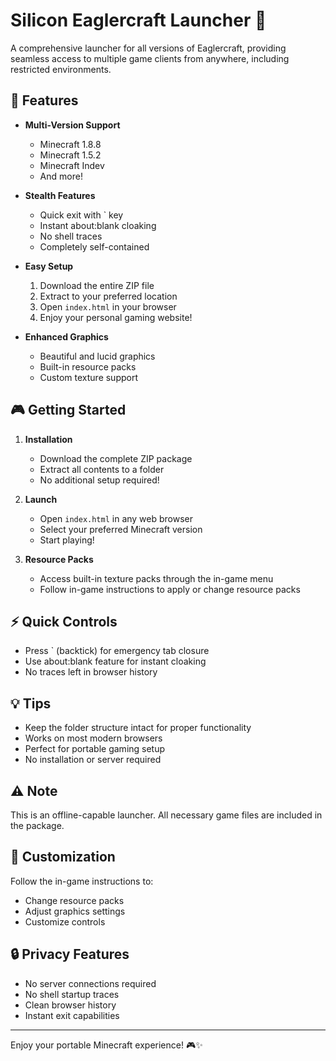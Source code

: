 # Silicon Eaglercraft Launcher 🚀

A comprehensive launcher for all versions of Eaglercraft, providing seamless access to multiple game clients from anywhere, including restricted environments.

## 🌟 Features

- **Multi-Version Support**
  - Minecraft 1.8.8
  - Minecraft 1.5.2
  - Minecraft Indev
  - And more!

- **Stealth Features**
  - Quick exit with ` key
  - Instant about:blank cloaking
  - No shell traces
  - Completely self-contained

- **Easy Setup**
  1. Download the entire ZIP file
  2. Extract to your preferred location
  3. Open `index.html` in your browser
  4. Enjoy your personal gaming website!

- **Enhanced Graphics**
  - Beautiful and lucid graphics
  - Built-in resource packs
  - Custom texture support

## 🎮 Getting Started

1. **Installation**
   - Download the complete ZIP package
   - Extract all contents to a folder
   - No additional setup required!

2. **Launch**
   - Open `index.html` in any web browser
   - Select your preferred Minecraft version
   - Start playing!

3. **Resource Packs**
   - Access built-in texture packs through the in-game menu
   - Follow in-game instructions to apply or change resource packs

## ⚡ Quick Controls

- Press ` (backtick) for emergency tab closure
- Use about:blank feature for instant cloaking
- No traces left in browser history

## 💡 Tips

- Keep the folder structure intact for proper functionality
- Works on most modern browsers
- Perfect for portable gaming setup
- No installation or server required

## ⚠️ Note

This is an offline-capable launcher. All necessary game files are included in the package.

## 🎨 Customization

Follow the in-game instructions to:
- Change resource packs
- Adjust graphics settings
- Customize controls

## 🔒 Privacy Features

- No server connections required
- No shell startup traces
- Clean browser history
- Instant exit capabilities

---
Enjoy your portable Minecraft experience! 🎮✨
